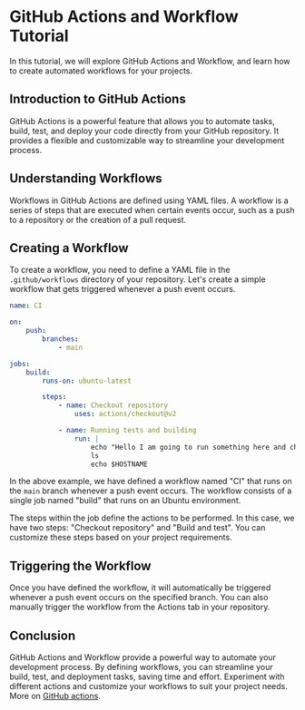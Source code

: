 # GitHub Actions and Workflow Tutorial

In this tutorial, we will explore GitHub Actions and Workflow, and learn how to create automated workflows for your projects. 

## Introduction to GitHub Actions

GitHub Actions is a powerful feature that allows you to automate tasks, build, test, and deploy your code directly from your GitHub repository. It provides a flexible and customizable way to streamline your development process.

## Understanding Workflows

Workflows in GitHub Actions are defined using YAML files. A workflow is a series of steps that are executed when certain events occur, such as a push to a repository or the creation of a pull request. 

## Creating a Workflow

To create a workflow, you need to define a YAML file in the `.github/workflows` directory of your repository. Let's create a simple workflow that gets triggered whenever a push event occurs.

```yaml
name: CI

on:
    push:
        branches:
            - main

jobs:
    build:
        runs-on: ubuntu-latest

        steps:
            - name: Checkout repository
                uses: actions/checkout@v2

            - name: Running tests and building
                run: |
                    echo "Hello I am going to run something here and check the contents"
                    ls 
                    echo $HOSTNAME
```

In the above example, we have defined a workflow named "CI" that runs on the `main` branch whenever a push event occurs. The workflow consists of a single job named "build" that runs on an Ubuntu environment. 

The steps within the job define the actions to be performed. In this case, we have two steps: "Checkout repository" and "Build and test". You can customize these steps based on your project requirements.

## Triggering the Workflow

Once you have defined the workflow, it will automatically be triggered whenever a push event occurs on the specified branch. You can also manually trigger the workflow from the Actions tab in your repository.

## Conclusion

GitHub Actions and Workflow provide a powerful way to automate your development process. By defining workflows, you can streamline your build, test, and deployment tasks, saving time and effort. Experiment with different actions and customize your workflows to suit your project needs. More on [GitHub actions](https://github.com/features/actions).

